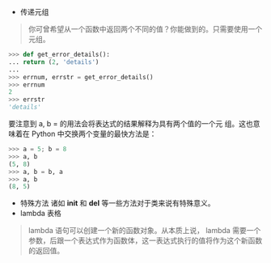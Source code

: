 - 传递元组
> 你可曾希望从一个函数中返回两个不同的值？你能做到的。只需要使用一个元组。
```python
>>> def get_error_details():
... return (2, 'details')
...
>>> errnum, errstr = get_error_details()
>>> errnum
2
>>> errstr
'details'
```
要注意到  a, b = <some expression>  的用法会将表达式的结果解释为具有两个值的一个元
组。这也意味着在 Python 中交换两个变量的最快方法是：
```python
>>> a = 5; b = 8
>>> a, b
(5, 8)
>>> a, b = b, a
>>> a, b
(8, 5)
```
- 特殊方法
诸如  __init__  和  __del__  等一些方法对于类来说有特殊意义。
- lambda 表格
> lambda  语句可以创建一个新的函数对象。从本质上说， lambda  需要一个参数，后跟一个表达式作为函数体，这一表达式执行的值将作为这个新函数的返回值。